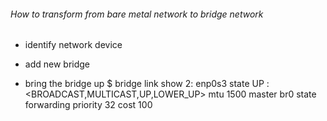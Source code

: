 ###### How to transform from bare metal network to bridge network

* identify network device

* add new bridge

* bring the bridge up
$ bridge link show
2: enp0s3 state UP : <BROADCAST,MULTICAST,UP,LOWER_UP> mtu 1500 master br0 state forwarding priority 32 cost 100
